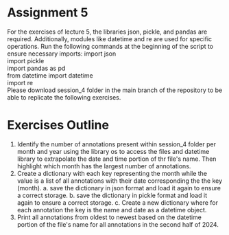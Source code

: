 # Assignment 5

For the exercises of lecture 5, the libraries json, pickle, and pandas are required. Additionally, modules like datetime and re are used for specific operations. Run the following commands at the beginning of the script to ensure necessary imports:
import json  
import pickle  
import pandas as pd  
from datetime import datetime  
import re  
Please download session_4 folder in the main branch of the repository to be able to replicate the following exercises.

# Exercises Outline
1. Identify the number of annotations present within session_4 folder per month and year using the library os to access the files and datetime library to extrapolate the date and time portion of thr file's name. Then highlight which month has the largest number of annotations.
2. Create a dictionary with each key representing the month while the value is a list of all annotations with their date corresponding the the key (month).
  a. save the dictionary in json format and load it again to ensure a correct storage.
   b. save the dictionary in pickle format and load it again to ensure a correct storage.
   c. Create a new dictionary where for each annotation the key is the name and date as a datetime object.
3. Print all annotations from oldest to newest based on the datetime portion of the file's name for all annotations in the second half of 2024. 
